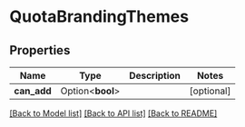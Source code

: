 # QuotaBrandingThemes

## Properties

Name | Type | Description | Notes
------------ | ------------- | ------------- | -------------
**can_add** | Option<**bool**> |  | [optional]

[[Back to Model list]](../README.md#documentation-for-models) [[Back to API list]](../README.md#documentation-for-api-endpoints) [[Back to README]](../README.md)



